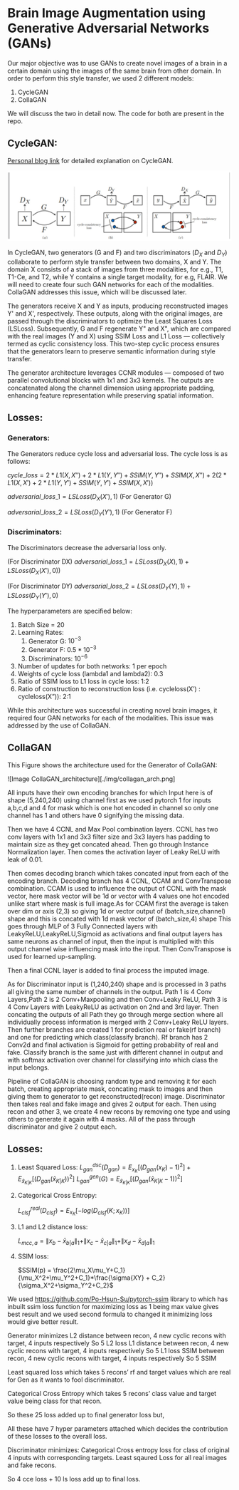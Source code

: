 # Brain Image Augmentation using Generative Adversarial Networks (GANs)

Our major objective was to use GANs to create novel images of a brain in a certain domain using the images of the same brain from other domain. In order to perform this style transfer, we used 2 different models:
1. CycleGAN
2. CollaGAN

We will discuss the two in detail now. The code for both are present in the repo.

## CycleGAN: 
[Personal blog link](https://medium.com/@16bit108/cyclegan-brain-image-augmentation-8449f8911f0f) for detailed explanation on CycleGAN.

![Image CycleGAN Architecture](./img/cyclegan_arch.png)

In CycleGAN, two generators (G and F) and two discriminators ($`D_X`$ and $`D_Y`$) collaborate to perform style transfer between two domains, X and Y. The domain X consists of a stack of images from three modalities, for e.g., T1, T1-Ce, and T2, while Y contains a single target modality, for e.g, FLAIR. We will need to create four such GAN networks for each of the modalities. CollaGAN addresses this issue, which will be discussed later. 

The generators receive X and Y as inputs, producing reconstructed images Y' and X', respectively. These outputs, along with the original images, are passed through the discriminators to optimize the Least Squares Loss (LSLoss). Subsequently, G and F regenerate Y" and X", which are compared with the real images (Y and X) using SSIM Loss and L1 Loss — collectively termed as cyclic consistency loss. This two-step cyclic process ensures that the generators learn to preserve semantic information during style transfer.

The generator architecture leverages CCNR modules — composed of two parallel convolutional blocks with 1x1 and 3x3 kernels. The outputs are concatenated along the channel dimension using appropriate padding, enhancing feature representation while preserving spatial information.

## Losses:

### Generators:
The Generators reduce cycle loss and adversarial loss. The cycle loss is as follows:

  $`cycle\_loss=2*L1(X,X'')+2*L1(Y,Y'')+SSIM(Y,Y'')+SSIM(X,X'')+2(2*L1(X,X')+2*L1(Y,Y')+SSIM(Y,Y')+SSIM(X,X'))`$

  $`adversarial\_loss\_1=LSLoss(D_X(X'),1)`$ (For Generator G)
  
  $`adversarial\_loss\_2=LSLoss(D_Y(Y'),1)`$ (For Generator F)

### Discriminators:
The Discriminators decrease the adversarial loss only.

  (For Discriminator DX)
  $`adversarial\_loss\_1=LSLoss(D_X(X),1)+LSLoss(D_X(X'),0))`$
  
  (For Discriminator DY)
  $`adversarial\_loss\_2=LSLoss(D_Y(Y),1)+LSLoss(D_Y(Y'),0)`$ 

The hyperparameters are specified below:
1. Batch Size = 20
2. Learning Rates:
   1. Generator G: $`10^{-3}`$
   2. Generator F: $`0.5 * 10^{-3}`$
   3. Discriminators: $`10^{-6}`$
3. Number of updates for both networks: 1 per epoch
4. Weights of cycle loss (lambda1 and lambda2): 0.3
5. Ratio of SSIM loss to L1 loss in cycle loss: 1:2
6. Ratio of construction to reconstruction loss (i.e. cycleloss(X’) : cycleloss(X”)): 2:1

While this architecture was successful in creating novel brain images, it required four GAN networks for each of the modalities. This issue was addressed by the use of CollaGAN.

## CollaGAN

This Figure shows the architecture used for the Generator of CollaGAN:

![Image CollaGAN_architecture][./img/collagan_arch.png]

All inputs have their own encoding branches for which Input here is of shape (5,240,240) using channel first as we used pytorch 1 for inputs a,b,c,d and 4 for mask which is one hot encoded in channel so only one channel has 1 and others have 0 signifying the missing data.

Then we have 4 CCNL and Max Pool combination layers. CCNL has two conv layers with 1x1 and 3x3 filter size and 3x3 layers has padding to maintain size as they get concated ahead. Then go through Instance Normalization layer. Then comes the activation layer of Leaky ReLU with leak of 0.01.

Then comes decoding branch which takes concated input from each of the encoding branch. Decoding branch has 4 CCNL, CCAM and ConvTranspose combination. CCAM is used to influence the output of CCNL with the mask vector, here mask vector will be 1d or vector with 4 values one hot encoded unlike start where mask is full image.As for CCAM first the average is taken over dim or axis (2,3) so giving 1d or vector output of (batch_size,channel) shape and this is concated with 1d mask vector of (batch_size,4) shape This goes through MLP of 3 Fully Connected layers with LeakyReLU,LeakyReLU,Sigmoid as activations and final output layers has same neurons as channel of input, then the input is multiplied with this output channel wise influencing mask into the input. Then ConvTranspose is used for learned up-sampling.

Then a final CCNL layer is added to final process the imputed image.

As for Discriminator input is (1,240,240) shape and is processed in 3 paths all giving the same number of channels in the output. Path 1 is 4 Conv Layers,Path 2 is 2 Conv+Maxpooling and then Conv+Leaky ReLU, Path 3 is 4 Conv Layers with LeakyReLU as activation on 2nd and 3rd layer. Then concating the outputs of all Path they go through merge section where all individually process information is merged with 2 Conv+Leaky ReLU layers. Then further branches are created 1 for prediction real or fake(rf branch) and one for predicting which class(classify branch). Rf branch has 2 Conv2d and final activation is Sigmoid for getting probability of real and fake. Classify branch is the same just with different channel in output and with softmax activation over channel for classifying into which class the input belongs.

Pipeline of CollaGAN is choosing random type and removing it for each batch, creating appropriate mask, concating mask to images and then giving them to generator to get reconstructed(recon) image. Discriminator then takes real and fake image and gives 2 output for each. Then using recon and other 3, we create 4 new recons by removing one type and using others to generate it again with 4 masks. All of the pass through discriminator and give 2 output each.

## Losses:
1. Least Squared Loss:
   $`L^{dsc}_{gan}(D_{gan})=E_{x_K}[(D_{gan}(x_K)-1)^2] + E_{\hat{x}_{K|K}}[(D_{gan}(\hat{x}_{K|K}))^2]`$
   $`L^{gen}_{gan}(G) = E_{\hat{x}_{K|K}}[(D_{gan}(\hat{x}_{K|K}-1))^2]`$
2. Categorical Cross Entropy:

   $`L^{real}_{clsf}(D_{clsf}) = E_{x_K}[-log(D_{clsf}(K;x_K))]`$
3. L1 and L2 distance loss:

   $`L_{mcc,a} = \|x_b - \bar{x}_{b|a}\|_1 + \|x_c - \bar{x}_{c|a}\|_1 + \|x_d - \bar{x}_{d|a}\|_1`$
5. SSIM loss:

   $`SSIM(p) = \frac{2\mu_X\mu_Y+C_1}{\mu_X^2+\mu_Y^2+C_1}*\frac{\sigma{XY} + C_2}{\sigma_X^2+\sigma_Y^2+C_2}`$

We used https://github.com/Po-Hsun-Su/pytorch-ssim library to which has inbuilt ssim loss function for maximizing loss as 1 being max value gives best result and we used second formula to changed it minimizing loss would give better result. 

Generator minimizes
L2 distance between recon, 4 new cyclic recons with target, 4 inputs respectively
So 5 L2 loss
L1 distance between recon, 4 new cyclic recons with target, 4 inputs respectively
So 5 L1 loss
SSIM between recon, 4 new cyclic recons with target, 4 inputs respectively
So 5 SSIM

Least squared loss which takes 5 recons’ rf and target values which are real for Gen as it wants to fool discriminator.

Categorical Cross Entropy which takes 5 recons’ class value and target value being class for that recon.

So these 25 loss added up to final generator loss but,

All these have 7 hyper parameters attached which decides the contribution of these losses to the overall loss.

Discriminator minimizes:
Categorical Cross entropy loss for class of original 4 inputs with corresponding targets. Least sqaured Loss for all real images and fake recons.

So 4 cce loss + 10 ls loss add up to final loss.
